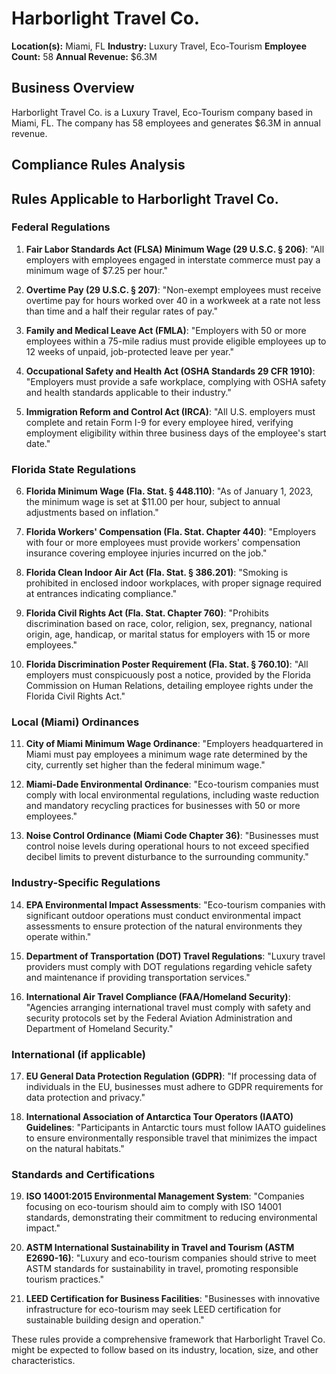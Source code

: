 # Harborlight Travel Co.

**Location(s):** Miami, FL
**Industry:** Luxury Travel, Eco-Tourism
**Employee Count:** 58
**Annual Revenue:** $6.3M

## Business Overview

Harborlight Travel Co. is a Luxury Travel, Eco-Tourism company based in Miami, FL. The company has 58 employees and generates $6.3M in annual revenue.



## Compliance Rules Analysis

## Rules Applicable to Harborlight Travel Co.

### Federal Regulations

1. **Fair Labor Standards Act (FLSA) Minimum Wage (29 U.S.C. § 206)**:
   "All employers with employees engaged in interstate commerce must pay a minimum wage of $7.25 per hour."

2. **Overtime Pay (29 U.S.C. § 207)**:
   "Non-exempt employees must receive overtime pay for hours worked over 40 in a workweek at a rate not less than time and a half their regular rates of pay."

3. **Family and Medical Leave Act (FMLA)**:
   "Employers with 50 or more employees within a 75-mile radius must provide eligible employees up to 12 weeks of unpaid, job-protected leave per year."

4. **Occupational Safety and Health Act (OSHA Standards 29 CFR 1910)**:
   "Employers must provide a safe workplace, complying with OSHA safety and health standards applicable to their industry."

5. **Immigration Reform and Control Act (IRCA)**:
   "All U.S. employers must complete and retain Form I-9 for every employee hired, verifying employment eligibility within three business days of the employee's start date."

### Florida State Regulations

6. **Florida Minimum Wage (Fla. Stat. § 448.110)**:
   "As of January 1, 2023, the minimum wage is set at $11.00 per hour, subject to annual adjustments based on inflation."

7. **Florida Workers' Compensation (Fla. Stat. Chapter 440)**:
   "Employers with four or more employees must provide workers' compensation insurance covering employee injuries incurred on the job."

8. **Florida Clean Indoor Air Act (Fla. Stat. § 386.201)**:
   "Smoking is prohibited in enclosed indoor workplaces, with proper signage required at entrances indicating compliance."

9. **Florida Civil Rights Act (Fla. Stat. Chapter 760)**:
   "Prohibits discrimination based on race, color, religion, sex, pregnancy, national origin, age, handicap, or marital status for employers with 15 or more employees."

10. **Florida Discrimination Poster Requirement (Fla. Stat. § 760.10)**:
    "All employers must conspicuously post a notice, provided by the Florida Commission on Human Relations, detailing employee rights under the Florida Civil Rights Act."

### Local (Miami) Ordinances

11. **City of Miami Minimum Wage Ordinance**:
    "Employers headquartered in Miami must pay employees a minimum wage rate determined by the city, currently set higher than the federal minimum wage."

12. **Miami-Dade Environmental Ordinance**:
    "Eco-tourism companies must comply with local environmental regulations, including waste reduction and mandatory recycling practices for businesses with 50 or more employees."

13. **Noise Control Ordinance (Miami Code Chapter 36)**:
    "Businesses must control noise levels during operational hours to not exceed specified decibel limits to prevent disturbance to the surrounding community."

### Industry-Specific Regulations

14. **EPA Environmental Impact Assessments**:
    "Eco-tourism companies with significant outdoor operations must conduct environmental impact assessments to ensure protection of the natural environments they operate within."

15. **Department of Transportation (DOT) Travel Regulations**:
    "Luxury travel providers must comply with DOT regulations regarding vehicle safety and maintenance if providing transportation services."

16. **International Air Travel Compliance (FAA/Homeland Security)**:
    "Agencies arranging international travel must comply with safety and security protocols set by the Federal Aviation Administration and Department of Homeland Security."

### International (if applicable)

17. **EU General Data Protection Regulation (GDPR)**:
    "If processing data of individuals in the EU, businesses must adhere to GDPR requirements for data protection and privacy."

18. **International Association of Antarctica Tour Operators (IAATO) Guidelines**:
    "Participants in Antarctic tours must follow IAATO guidelines to ensure environmentally responsible travel that minimizes the impact on the natural habitats."

### Standards and Certifications

19. **ISO 14001:2015 Environmental Management System**:
    "Companies focusing on eco-tourism should aim to comply with ISO 14001 standards, demonstrating their commitment to reducing environmental impact."

20. **ASTM International Sustainability in Travel and Tourism (ASTM E2690-16)**:
    "Luxury and eco-tourism companies should strive to meet ASTM standards for sustainability in travel, promoting responsible tourism practices."

21. **LEED Certification for Business Facilities**:
    "Businesses with innovative infrastructure for eco-tourism may seek LEED certification for sustainable building design and operation."

These rules provide a comprehensive framework that Harborlight Travel Co. might be expected to follow based on its industry, location, size, and other characteristics.
